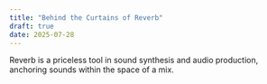 ```yaml
---
title: "Behind the Curtains of Reverb"
draft: true
date: 2025-07-28
---
```


Reverb is a priceless tool in sound synthesis and audio production, anchoring sounds within the space of a mix.
